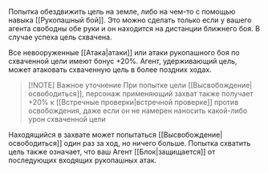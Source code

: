 Попытка обездвижить цель на земле, либо на чем-то с помощью навыка [[Рукопашный бой]]. Это можно сделать только если у вашего агента свободны обе руки и он находится на дистанции ближнего боя. В случае успеха цель схвачена.

Все невооруженные [[Атака|атаки]] или атаки рукопашного боя по схваченной цели имеют бонус +20%. Агент, удерживающий цель, может атаковать схваченную цель в более поздних ходах.


> [!NOTE] Важное уточнение
> При попытке цели [[Высвобождение|освободиться]], персонаж применяющий захват также получает +20% к [[Встречные проверки|встречной проверке]] против освобождения, даже если он не намерен наносить какой-либо урон схваченной цели


Находящийся в захвате может попытаться [[Высвобождение|освободиться]] один раз за ход, но ничего больше. Попытка схватить цель также означает, что ваш Агент [[Блок|защищается]] от последующих входящих рукопашных атак.
